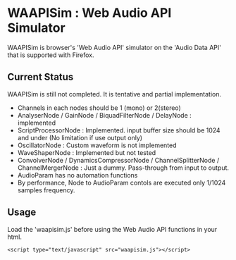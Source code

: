 # WAAPISim : Web Audio API Simulator

WAAPISim is browser's 'Web Audio API' simulator on the 'Audio Data API' that is supported with Firefox. 

## Current Status

WAAPISim is still not completed. It is tentative and partial implementation.

* Channels in each nodes should be 1 (mono) or 2(stereo)
* AnalyserNode / GainNode / BiquadFilterNode / DelayNode : implemented
* ScriptProcessorNode : Implemented. input buffer size should be 1024 and under (No limitation if use output only)
* OscillatorNode : Custom waveform is not implemented
* WaveShaperNode : Implemented but not tested
* ConvolverNode / DynamicsCompressorNode / ChannelSplitterNode / ChannelMergerNode : Just a dummy. Pass-through from input to output.
* AudioParam has no automation functions
* By performance, Node to AudioParam contols are executed only 1/1024 samples frequency.

## Usage

Load the 'waapisim.js' before using the Web Audio API functions in your html.

`<script type="text/javascript" src="waapisim.js"></script>`

